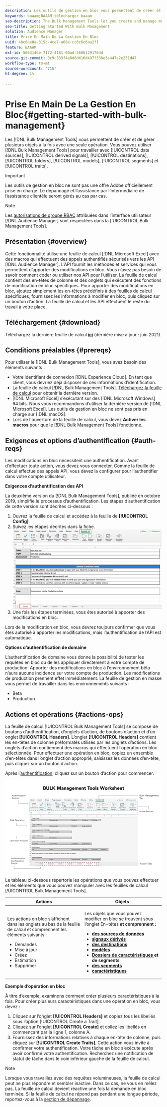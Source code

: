 ```yaml
---
description: Les outils de gestion en bloc vous permettent de créer et de gérer plusieurs objets à la fois avec une seule opération. Vous pouvez utiliser les outils de gestion en bloc pour utiliser les sources de données, les signaux dérivés, les destinations, les dossiers, les segments et les caractéristiques.
keywords: baaam;BAAAM;télécharger baaam
seo-description: The Bulk Management Tools let you create and manage multiple objects at once with single operation. You can use Bulk Management Tools to work with data sources, derived signals, destinations, folders, segments, and traits.
seo-title: Getting Started With Bulk Management
solution: Audience Manager
title: Prise En Main De La Gestion En Bloc
uuid: 4bc6ae0a-315c-4ce7-a68e-cc0c6c6aa2f1
feature: BAAAM
exl-id: 5603146e-7172-4181-90ad-4606129176dd
source-git-commit: 0c9c333f4e8d6d416d497f336e3e447e2e251d47
workflow-type: tm+mt
source-wordcount: '715'
ht-degree: 1%

---
```



# Prise En Main De La Gestion En Bloc{#getting-started-with-bulk-management}

Les [!DNL Bulk Management Tools] vous permettent de créer et de gérer plusieurs objets à la fois avec une seule opération. Vous pouvez utiliser [!DNL Bulk Management Tools] pour travailler avec [!UICONTROL data sources], [!UICONTROL derived signals], [!UICONTROL destinations], [!UICONTROL folders], [!UICONTROL models], [!UICONTROL segments] et [!UICONTROL traits].

>[!IMPORTANT]
>
>Les outils de gestion en bloc ne sont pas une offre Adobe officiellement prise en charge. Le dépannage et l’assistance par l’intermédiaire de l’assistance clientèle seront gérés au cas par cas.

<!-- 

c_bulk_start.xml

 -->

>[!NOTE]
>
>Les [autorisations de groupe RBAC](../../features/administration/administration-overview.md) attribuées dans l’interface utilisateur [!DNL Audience Manager] sont respectées dans la [!UICONTROL Bulk Management Tools].

## Présentation {#overview}

Cette fonctionnalité utilise une feuille de calcul [!DNL Microsoft Excel] avec des macros qui effectuent des appels authentifiés sécurisés vers les API [!DNL Audience Manager]. L’API fournit les méthodes et services qui vous permettent d’apporter des modifications en bloc. Vous n’avez pas besoin de savoir comment coder ou utiliser nos API pour l’utiliser. La feuille de calcul contient des en-têtes de colonne et des onglets qui exécutent des fonctions de modification en bloc spécifiques. Pour apporter des modifications en bloc, ajoutez simplement les en-têtes prédéfinis à des feuilles de calcul spécifiques, fournissez les informations à modifier en bloc, puis cliquez sur un bouton d’action. La feuille de calcul et les API effectuent le reste du travail à votre place.

## Téléchargement {#download}

Téléchargez la dernière feuille de calcul **[ici](assets/BAAAM_V2_20210609.xlsm)** (dernière mise à jour : juin 2021).

## Conditions préalables {#prereqs}

Pour utiliser le [!DNL Bulk Management Tools], vous avez besoin des éléments suivants :

* Votre identifiant de connexion [!DNL Experience Cloud]. En tant que client, vous devriez déjà disposer de ces informations d’identification.
* La feuille de calcul [!DNL Bulk Management Tools]. [Téléchargez la feuille de calcul](assets/BAAAM_V2_20210609.xlsm) pour obtenir la dernière version.
* [!DNL Microsoft Excel] s’exécutant sur des [!DNL Microsoft Windows] 64 bits. Nous vous recommandons d’utiliser la dernière version de [!DNL Microsoft Excel]. Les outils de gestion en bloc ne sont pas pris en charge sur [!DNL macOS].
* Lors de l&#39;ouverture de la feuille de calcul, vous devez **Activer les macros** pour que le [!DNL Bulk Management Tools] fonctionne.

## Exigences et options d’authentification {#auth-reqs}

Les modifications en bloc nécessitent une authentification. Avant d’effectuer toute action, vous devez vous connecter. Comme la feuille de calcul effectue des appels API, vous devez la configurer pour l’authentifier dans votre compte utilisateur.

**Exigences d’authentification des API**

La deuxième version du [!DNL Bulk Management Tools], publiée en octobre 2019, simplifie le processus d’authentification. Les étapes d’authentification de cette version sont décrites ci-dessous :

1. Ouvrez la feuille de calcul et accédez à la feuille de **[!UICONTROL Config]**.
2. Suivez les étapes décrites dans la fiche.
   ![](assets/baaam-authentication.png)
3. Une fois les étapes terminées, vous êtes autorisé à apporter des modifications en bloc.

Lors de la modification en bloc, vous devrez toujours confirmer que vous êtes autorisé à apporter les modifications, mais l’authentification de l’API est automatique.

**Options d’authentification de domaine**

L’authentification de domaine vous donne la possibilité de tester les requêtes en bloc ou de les appliquer directement à votre compte de production. Apporter des modifications en bloc à l’environnement bêta n’aura aucune incidence sur votre compte de production. Les modifications de production prennent effet immédiatement. La feuille de gestion en masse vous permet de travailler dans les environnements suivants :

* Beta
* Production

## Actions et opérations {#actions-ops}

La feuille de calcul [!UICONTROL Bulk Management Tools] se compose de boutons d’authentification, d’onglets d’action, de boutons d’action et d’un onglet **[!UICONTROL Headers]**. L’onglet **[!UICONTROL Headers]** contient les en-têtes de colonne préformatés utilisés par les onglets d’actions. Les onglets d’action contiennent des macros qui effectuent l’opération en bloc sélectionnée. Pour effectuer une opération en bloc, copiez un ensemble d’en-têtes dans l’onglet d’action approprié, saisissez les données d’en-tête, puis cliquez sur un bouton d’action.

Après l’[authentification](#auth-reqs), cliquez sur un bouton d’action pour commencer.

![](assets/baaam-worksheet.png)

Le tableau ci-dessous répertorie les opérations que vous pouvez effectuer et les éléments que vous pouvez manipuler avec les feuilles de calcul [!UICONTROL Bulk Management Tools].

<table id="table_B9B3E09B692E42BAA52FB32C18B00709"> 
 <thead> 
  <tr> 
   <th colname="col1" class="entry"> Actions </th> 
   <th colname="col2" class="entry"> Objets </th> 
  </tr> 
 </thead>
 <tbody> 
  <tr> 
   <td colname="col1"> <p>Les actions en bloc s’affichent dans les onglets au bas de la feuille de calcul et comprennent les éléments suivants : </p> <p> 
     <ul id="ul_49F46B9E00C045D29E40258EB7BDCFBB"> 
      <li id="li_193C41EA19EF4D738FBA037D2BF9B05C">Demandes </li> 
      <li id="li_5BE2E13D839F4958AAA5C01B7EFC5096">Mise à jour </li> 
      <li id="li_4CCCC739795945DF8C89787F9A67EB88">Créez     </li> 
      <li id="li_C7D36D2BDF0448CEAF3A5EABE41038E8">Estimation </li> 
      <li id="li_07A3E94326124A3092362D9896EB7732">Supprimer </li> 
     </ul> </p> </td> 
   <td colname="col2"> <p>Les objets que vous pouvez modifier en bloc se trouvent sous l’onglet En-têtes </span></b> <b><span class="uicontrol"> et comprennent : </p> <p> 
     <ul id="ul_A7A96F2B1B63430B9A1E1184AC5FA8F2"> 
      <li id="li_E3D9E2E190B04BE685337AC6140C371C"> <a href="../../features/datasources-list-and-settings.md#data-sources-list-and-settings"> des sources de données</a> </li> 
      <li id="li_B645385E40684FA28770913EAF18CB2C"> <a href="../../features/derived-signals.md"> signaux dérivés</a> </li> 
      <li id="li_9059F8C4A41A410899BDEFC76D3F5949"> <a href="../../features/destinations/destinations.md"> des destinations</a> </li> 
      <li> <a href="../../features/algorithmic-models/understanding-models.md"> modèles </a> </li> 
      <li id="li_BB5A445150754E53AA38C78461326932"> <a href="../../features/traits/trait-storage.md#trait-storage"> Dossiers de caractéristiques </a> et de segments </li> 
      <li id="li_7A27DBF64E0945CF8AE8C96E8C6EDA09"> <a href="../../features/segments/segments-purpose.md"> des segments</a> </li> 
      <li id="li_A4640A34930040DEA8555EAF0AE2A702"> <a href="../../features/traits/trait-details-page.md"> caractéristiques </a> </li> 
     </ul> </p> </td> 
  </tr> 
 </tbody> 
</table>

**Exemple d’opération en bloc**

À titre d’exemple, examinons comment créer plusieurs caractéristiques à la fois. Pour créer plusieurs caractéristiques dans une opération en bloc, vous devez :

1. Cliquez sur l’onglet **[!UICONTROL Headers]** et copiez tous les libellés sous l’option [!UICONTROL Create a Trait] .
2. Cliquez sur l’onglet **[!UICONTROL Create]** et collez les libellés en commençant par la ligne 1, colonne A.
3. Fournissez des informations relatives à chaque en-tête de colonne, puis cliquez sur **[!UICONTROL Create Traits]**. Cette action vous invite à confirmer votre authentification. Votre tâche en bloc s’exécute après avoir confirmé votre authentification. Recherchez une notification de statut de tâche dans le coin inférieur gauche de la feuille de calcul.


>[!NOTE]
>
>Lorsque vous travaillez avec des requêtes volumineuses, la feuille de calcul peut ne plus répondre et sembler inactive. Dans ce cas, ne vous en mêlez pas. La feuille de calcul devient réactive une fois la demande en bloc terminée. Si la feuille de calcul ne répond pas pendant une longue période, reportez-vous à la [section de dépannage](../../reference/bulk-management-tools/bulk-troubleshooting.md).

